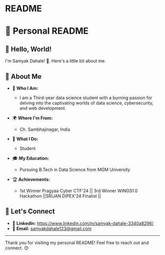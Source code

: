 # README
# 📘 Personal README

## 👋 Hello, World!

I'm Samyak Dahale! 🎉. Here's a little bit about me.

## 🎨 About Me

- 🌟 **Who I Am:** 
    - I am a Third-year data science student with a burning passion for delving into the captivating worlds of data science, cybersecurity, and web development.   
- 🌍 **Where I'm From:**
  - Ch. Sambhajinagar, India

- 💼 **What I Do:**
    - Student
- 🎓 **My Education:**
  - Pursuing B.Tech in Data Science from MGM University

- 🏆 **Achievements:**
  - 1st Winner Pragyaa Cyber CTF'24 || 3rd Winner WINGS1.0 Hackathon ||SRIJAN DIPEX'24 Finalist ||

## 🤝 Let's Connect

- 💼 **LinkedIn:** https://www.linkedin.com/in/samyak-dahale-3340a8296/
- 📧 **Email:**  samyakdahale123@gmail.com


-----

Thank you for visiting my personal README! Feel free to reach out and connect. 😊
